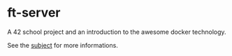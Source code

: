 # ft-server

A 42 school project and an introduction to the awesome docker technology.

See the [subject](https://github.com/aurelien-brabant/ft-server/en.subject.pdf) for more informations.
